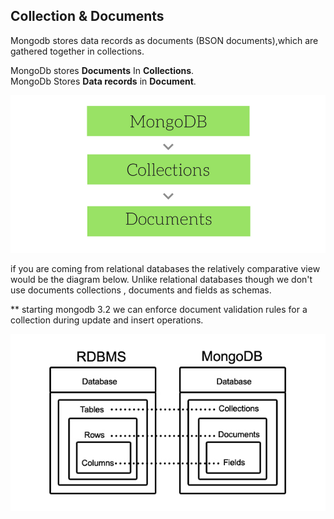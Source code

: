## Collection & Documents

Mongodb stores data records as documents (BSON documents),which are gathered together in collections.

MongoDb stores **Documents** In **Collections**. <br>
MongoDb Stores **Data records** in **Document**.

![on Read and on write Schema!](../resources/overview-of-mongodb.png)

if you are coming from relational databases the relatively comparative view would be the diagram below. Unlike relational databases though we don't use documents collections , documents and fields as schemas.

** starting mongodb 3.2 we can enforce document validation rules for a collection during update and insert operations.

![on Read and on write Schema!](../resources/mongoDb-vs-relationalDb.jpg)
